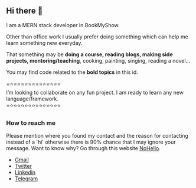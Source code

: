 ## Hi there 👋

I am a MERN stack developer in BookMyShow.

Other than office work I usually prefer doing something which can help me learn something new everyday.

That something may be **doing a course, reading blogs, making side projects, mentoring/teaching**, cooking, painting, singing, reading a novel...

You may find code related to the **bold topics** in this id.

⭐⭐⭐⭐⭐⭐⭐⭐⭐⭐⭐⭐⭐⭐⭐\
I’m looking to collaborate on any fun project. I am ready to learn any new language/framework.\
⭐⭐⭐⭐⭐⭐⭐⭐⭐⭐⭐⭐⭐⭐⭐

### How to reach me
Please mention where you found my contact and the reason for contacting instead of a 'hi' otherwise there is 90% chance that I may ignore your message. Want to know why? Go through this website [NoHello](https://nohello.net/).

- [Gmail](mailto:shreyasakshi96@gmail.com)
- [Twitter](https://twitter.com/shreyasakshi96)
- [Linkedin](https://www.linkedin.com/in/sakshishreya)
- [Telegram](https://t.me/shreyasakshi96)
